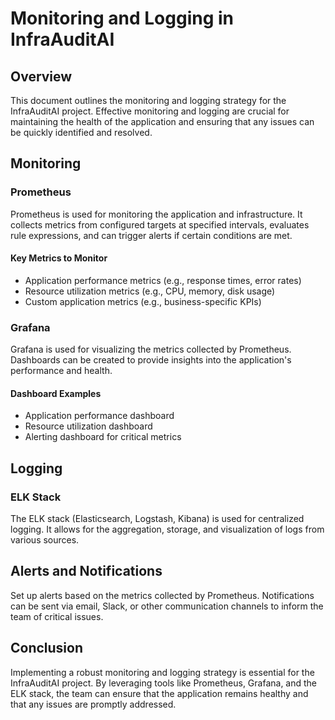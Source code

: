 # Monitoring and Logging in InfraAuditAI

## Overview

This document outlines the monitoring and logging strategy for the InfraAuditAI project. Effective monitoring and logging are crucial for maintaining the health of the application and ensuring that any issues can be quickly identified and resolved.

## Monitoring

### Prometheus

Prometheus is used for monitoring the application and infrastructure. It collects metrics from configured targets at specified intervals, evaluates rule expressions, and can trigger alerts if certain conditions are met.

#### Key Metrics to Monitor

- Application performance metrics (e.g., response times, error rates)
- Resource utilization metrics (e.g., CPU, memory, disk usage)
- Custom application metrics (e.g., business-specific KPIs)

### Grafana

Grafana is used for visualizing the metrics collected by Prometheus. Dashboards can be created to provide insights into the application's performance and health.

#### Dashboard Examples

- Application performance dashboard
- Resource utilization dashboard
- Alerting dashboard for critical metrics

## Logging

### ELK Stack

The ELK stack (Elasticsearch, Logstash, Kibana) is used for centralized logging. It allows for the aggregation, storage, and visualization of logs from various sources.

## Alerts and Notifications

Set up alerts based on the metrics collected by Prometheus. Notifications can be sent via email, Slack, or other communication channels to inform the team of critical issues.

## Conclusion

Implementing a robust monitoring and logging strategy is essential for the InfraAuditAI project. By leveraging tools like Prometheus, Grafana, and the ELK stack, the team can ensure that the application remains healthy and that any issues are promptly addressed.